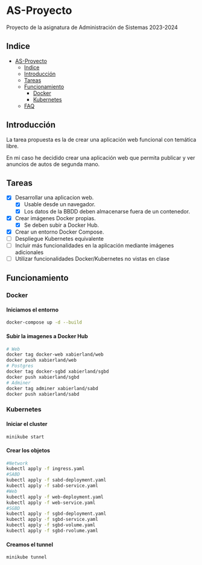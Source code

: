 # AS-Proyecto

Proyecto de la asignatura de Administración de Sistemas 2023-2024

## Indice

- [AS-Proyecto](#as-proyecto)
  - [Indice](#indice)
  - [Introducción](#introducción)
  - [Tareas](#tareas)
  - [Funcionamiento](#funcionamiento)
    - [Docker](#docker)
    - [Kubernetes](#kubernetes)
  - [FAQ](#faq)

## Introducción

La tarea propuesta es la de crear una aplicación web funcional con temática libre.

En mi caso he decidido crear una aplicación web que permita publicar y ver anuncios de autos de segunda mano.

## Tareas

- [X] Desarrollar una aplicacion web.
  - [X] Usable desde un navegador.
  - [X] Los datos de la BBDD deben almacenarse fuera de un contenedor.
- [X] Crear imágenes Docker propias.
  - [x] Se deben subir a Docker Hub.
- [X] Crear un entorno Docker Compose.
- [ ] Despliegue Kubernetes equivalente
- [ ] Incluir más funcionalidades en la aplicación mediante imágenes adicionales
- [ ] Utilizar funcionalidades Docker/Kubernetes no vistas en clase

## Funcionamiento

### Docker

#### Iniciamos el entorno

```bash
docker-compose up -d --build
```

#### Subir la imagenes a Docker Hub

```bash
# Web
docker tag docker-web xabierland/web
docker push xabierland/web
# Postgres
docker tag docker-sgbd xabierland/sgbd
docker push xabierland/sgbd
# Adminer
docker tag adminer xabierland/sabd
docker push xabierland/sabd

```

### Kubernetes

#### Iniciar el cluster

```bash
minikube start
```

#### Crear los objetos

```bash
#Network
kubectl apply -f ingress.yaml
#SABD
kubectl apply -f sabd-deployment.yaml
kubectl apply -f sabd-service.yaml
#Web
kubectl apply -f web-deployment.yaml
kubectl apply -f web-service.yaml
#SGBD
kubectl apply -f sgbd-deployment.yaml
kubectl apply -f sgbd-service.yaml
kubectl apply -f sgbd-volume.yaml
kubectl apply -f sgbd-rvolume.yaml
```

#### Creamos el tunnel

```bash
minikube tunnel
```
